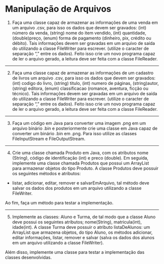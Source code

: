 # Manipulação de Arquivos
1)  Faça uma classe capaz de armazenar as informações de uma venda em um arquivo .csv, para isso os dados que devem ser gravados: (int) número da venda, (string) nome do item vendido, (int) quantidade, (double)preço, (enum) forma de pagamento (dinheiro, pix, crédito ou débito). Tais informações devem ser gravadas em um arquivo de saída do utilizando a classe FileWriter para escrever. (utilize o caracter de separação “,” entre os dados).
  Feito isso crie um novo programa capaz de ler o arquivo gerado, a leitura deve ser feita com a classe FileReader.

---

2) Faça uma classe capaz de armazenar as informações de um cadastro de livros um arquivo .csv, para isso os dados que devem ser gravados: (int) codigo do livro, (string) titulo, (int) numero de páginas, (string)autor, (string) editora, (enum) classificacao (romance, aventura, ficção ou técnico). Tais informações devem ser gravadas em um arquivo de saída do utilizando a classe FileWriter para escrever. (utilize o caracter de separação “,” entre os dados).
   Feito isso crie um novo programa capaz de ler o arquivo gerado, a leitura deve ser feita com a classe FileReader.

---

3)  Faça um código em Java para converter uma imagem .png em um arquivo binário .bin e posteriormente crie uma classe em Java capaz de converter um binário .bin em .png. Para isso utilize as classes FileInputStream e FileOutputStream.

---

4) Crie uma classe chamada Produto em Java, com os atributos nome (String), código de identificação (int) e preco (double). Em seguida, implemente uma classe chamada Produtos que possui um ArrayList para armazenar objetos do tipo Produto. A classe Produtos deve possuir os seguintes métodos e atributos:
- listar, adicionar, editar, remover e salvarEmArquivo, tal método deve salvar os dados dos produtos em um arquivo utilizando a classe FileWriter.

 Ao fim, faça um método para testar a implementação.

---

5) Implemente as classes: Aluno e Turma, de tal modo que a classe Aluno deve possui os seguintes atributos; nome(String), matricula(int), idade(int). A classe Turma deve possuir o atributo listaDeAlunos: um ArrayList que armazena objetos, do tipo Aluno, os métodos  adicionar, editar informações, listar, remover e salvar (salva os dados dos alunos em um arquivo utilizando a classe FileWriter).

 Além disso, implemente uma classe para testar a implementação das classes desenvolvidas.






